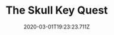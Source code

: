 ---
templateKey: blog-post
featuredpost: false
date: 2020-03-01T19:23:23.711Z
featuredimage: /img/quest_bg4.png
imgBg: quest_bg4
title: The Skull Key Quest
description: You found a strange looking key in the bottom of Mines.
reward: Skull Cavern
tags:
  - Complete To The Bottom
  - Skull Key
  - quest
---